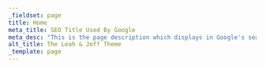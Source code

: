 ```yaml
---
_fieldset: page
title: Home
meta_title: SEO Title Used By Google
meta_desc: "This is the page description which displays in Google's search results, it is important for SEO."
alt_title: The Leah & Jeff Theme
_template: page
---
```

